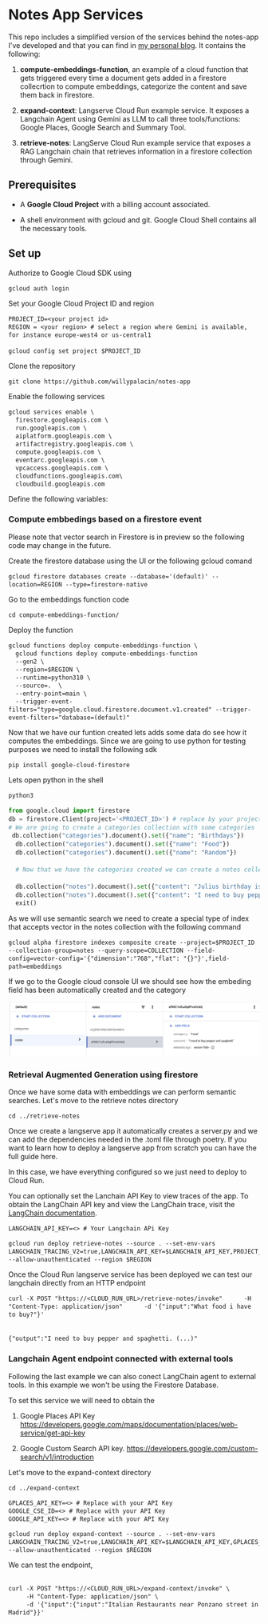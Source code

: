 # Notes App Services

This repo includes a simplified version of the services behind the notes-app I've developed and that you can find in  [my personal blog](https://www.willstechtrunk.com/post/test-entrada-2). It contains the following: 

1. **compute-embeddings-function**, an example of a cloud function that  gets triggered every time  a document gets added in a firestore collecrtion to compute embeddings, categorize the content  and save them back in firestore. 

2. **expand-context**: Langserve Cloud Run example service. It exposes a Langchain Agent using Gemini as LLM to call three tools/functions: Google Places, Google Search and Summary Tool. 

3. **retrieve-notes**: LangServe Cloud Run example service that exposes a RAG Langchain chain that retrieves information in a firestore collection through Gemini. 


## Prerequisites

- A **Google Cloud Project** with a billing account associated.

- A shell environment with gcloud and git. Google Cloud Shell contains all the necessary tools. 

## Set up

Authorize to Google Cloud SDK using
```
gcloud auth login
```
Set your Google Cloud Project ID and region
```
PROJECT_ID=<your project id> 
REGION = <your region> # select a region where Gemini is available, for instance europe-west4 or us-central1  

gcloud config set project $PROJECT_ID
``````

Clone the repository

```
git clone https://github.com/willypalacin/notes-app
```

Enable the following services
```
gcloud services enable \
  firestore.googleapis.com \
  run.googleapis.com \
  aiplatform.googleapis.com \
  artifactregistry.googleapis.com \
  compute.googleapis.com \
  eventarc.googleapis.com \
  vpcaccess.googleapis.com \
  cloudfunctions.googleapis.com\
  cloudbuild.googleapis.com
  ```

  Define the following variables:


### Compute embbedings based on a firestore event
Please note that vector search in Firestore is in preview so the following code may change in the future. 

  Create the firestore database using the UI or the following gcloud comand

  ```
  gcloud firestore databases create --database='(default)' --location=REGION --type=firestore-native 
  ```
  Go to the embeddings function code

  ```
  cd compute-embeddings-function/
  ```
Deploy the function 
```
gcloud functions deploy compute-embeddings-function \
  gcloud functions deploy compute-embeddings-function   
  --gen2 \   
  --region=$REGION \  
  --runtime=python310 \   
  --source=.  \
  --entry-point=main \  
  --trigger-event-filters="type=google.cloud.firestore.document.v1.created" --trigger-event-filters="database=(default)"
```

Now that we have our funtion created lets adds some data do see how it computes the embeddings. Since we are going to use python for testing purposes we need to install the following sdk

```
pip install google-cloud-firestore
```

Lets open python in the shell

```
python3
```

```python
from google.cloud import firestore
db = firestore.Client(project='<PROJECT_ID>') # replace by your project ID
# We are going to create a categories collection with some categories
 db.collection("categories").document().set({"name": "Birthdays"})
  db.collection("categories").document().set({"name": "Food"})
  db.collection("categories").document().set({"name": "Random"})

  # Now that we have the categories created we can create a notes collection and add the content

  db.collection("notes").document().set({"content": "Julius birthday is 14 November"})
  db.collection("notes").document().set({"content": "I need to buy pepper and spagetthi"})
  exit()
```
As we will use semantic search we need to create a special type of index that accepts vector in the notes collection with the following command

```
gcloud alpha firestore indexes composite create --project=$PROJECT_ID --collection-group=notes --query-scope=COLLECTION --field-config=vector-config='{"dimension":"768","flat": "{}"}',field-path=embeddings
```

If we go to the Google cloud console UI we should see how the embeding field has been automatically created and the category

![-](./img1.png)


### Retrieval Augmented Generation using firestore

Once we have some data with embeddings we can perform semantic searches. Let's move to the retrieve notes directory

```
cd ../retrieve-notes
```

Once we create a langserve app it automatically creates a server.py and we can add the dependencies needed in the .toml file through poetry. If you want to learn how to deploy a langserve app from scratch you can have the full guide here. 

In this case, we have everything configured so we just need to deploy to Cloud Run. 

You can optionally set the Lanchain API Key to view traces of the app. To obtain the LangChain API key and view the LangChain trace, visit the [LangChain documentation](https://python.langchain.com/docs/get_started/quickstart/#langsmith).

```
LANGCHAIN_API_KEY=<> # Your Langchain APi Key
```

```
gcloud run deploy retrieve-notes --source . --set-env-vars LANGCHAIN_TRACING_V2=true,LANGCHAIN_API_KEY=$LANGCHAIN_API_KEY,PROJECT_ID=$PROJECT_ID,COLLECTION=notes,EMBEDDING_FIELD=embeddings --allow-unauthenticated --region $REGION
```

Once the Cloud Run langserve service has been deployed we can test our langchain directly from an HTTP endpoint

```
curl -X POST "https://<CLOUD_RUN_URL>/retrieve-notes/invoke"      -H "Content-Type: application/json"      -d '{"input":"What food i have to buy?"}'


{"output":"I need to buy pepper and spaghetti. (...)" 
```


### Langchain Agent endpoint connected with external tools
Following the last example we can also conect LangChain agent to external tools. In this example we won't be using the Firestore Database. 

To set this service we will need to obtain the 
1. Google Places API Key https://developers.google.com/maps/documentation/places/web-service/get-api-key

2. Google Custom Search API key. https://developers.google.com/custom-search/v1/introduction

Let's move to the expand-context directory

```
cd ../expand-context
```

```
GPLACES_API_KEY=<> # Replace with your API Key
GOOGLE_CSE_ID=<> # Replace with your API Key
GOOGLE_API_KEY=<> # Replace with your API Key
```

```
gcloud run deploy expand-context --source . --set-env-vars LANGCHAIN_TRACING_V2=true,LANGCHAIN_API_KEY=$LANGCHAIN_API_KEY,GPLACES_API_KEY=$GPLACES_API_KEY,GOOGLE_CSE_ID=$GOOGLE_CSE_ID,GOOGLE_API_KEY=$GOOGLE_API_KEY,PROJECT_ID=$PROJECT_ID,REGION=$REGION, --allow-unauthenticated --region $REGION
```

We can test the endpoint, 

```

curl -X POST "https://<CLOUD_RUN_URL>/expand-context/invoke" \
     -H "Content-Type: application/json" \
     -d '{"input":{"input":"Italian Restaurants near Ponzano street in Madrid"}}'
```

